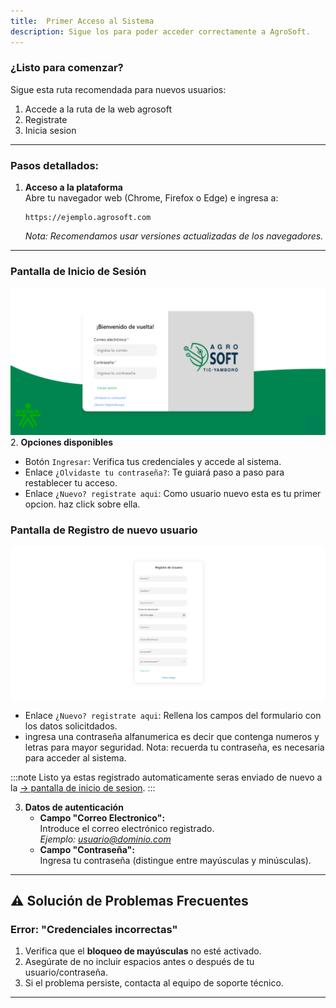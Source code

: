 ```yaml
---
title:  Primer Acceso al Sistema 
description: Sigue los para poder acceder correctamente a AgroSoft.
---
```



  <h3> ¿Listo para comenzar?</h3>
  <p>Sigue esta ruta recomendada para nuevos usuarios:</p>
  <ol>
    <li>Accede a la ruta de la web agrosoft</li>
    <li>Registrate</li>
    <li>Inicia sesion</li>
  </ol>


---

### Pasos detallados:  

1. **Acceso a la plataforma**  
   Abre tu navegador web (Chrome, Firefox o Edge) e ingresa a:  
   ```  
   https://ejemplo.agrosoft.com  
   ```  
   *Nota: Recomendamos usar versiones actualizadas de los navegadores.*  

---

### Pantalla de Inicio de Sesión
![Captura de pantalla del login](../../../../public/login.png)  
2. **Opciones disponibles**  
   - Botón `Ingresar`: Verifica tus credenciales y accede al sistema.  
   - Enlace `¿Olvidaste tu contraseña?`: Te guiará paso a paso para restablecer tu acceso.  
   - Enlace `¿Nuevo? registrate aqui`: Como usuario nuevo esta es tu primer opcion. haz click sobre ella.
   ### Pantalla de Registro de nuevo usuario  
![Captura de pantalla del login](../../../../public/registro.png) 
   - Enlace `¿Nuevo? registrate aqui`: Rellena los campos del formulario con los datos solicitdados.
   - ingresa una contraseña alfanumerica es decir que contenga numeros y letras para mayor seguridad.
   Nota: recuerda tu contraseña, es necesaria para acceder al sistema.

:::note
   Listo ya estas registrado automaticamente seras enviado de nuevo a la <a href="#pantalla-de-inicio-de-sesión">→ pantalla de inicio de sesion</a>.
:::


3. **Datos de autenticación**  
   - **Campo "Correo Electronico":**  
     Introduce el correo electrónico registrado.  
     *Ejemplo: usuario@dominio.com*  
   - **Campo "Contraseña":**  
     Ingresa tu contraseña (distingue entre mayúsculas y minúsculas).  

---

## ⚠️ Solución de Problemas Frecuentes  

### Error: "Credenciales incorrectas"  
1. Verifica que el **bloqueo de mayúsculas** no esté activado.  
2. Asegúrate de no incluir espacios antes o después de tu usuario/contraseña.  
3. Si el problema persiste, contacta al equipo de soporte técnico.  

---

